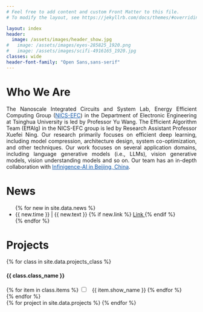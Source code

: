 ```yaml
---
# Feel free to add content and custom Front Matter to this file.
# To modify the layout, see https://jekyllrb.com/docs/themes/#overriding-theme-defaults

layout: index
header:
  image: /assets/images/header_show.jpg
#   image: /assets/images/eyes-285825_1920.png
#   image: /assets/images/scifi-4916165_1920.jpg
classes: wide
header-font-family: "Open Sans,sans-serif"
---
```

<h1 class="custom_title"> Who We Are </h1>

<p style="text-align:justify; text-justify:inter-ideograph;">
The Nanoscale Integrated Circuits and System Lab, Energy Efficient Computing Group (<a href="http://nicsefc.ee.tsinghua.edu.cn/" target="_blank" style="color: #0c53a5;">NICS-EFC</a>) in the Department of Electronic Engineering at Tsinghua University is led by Professor Yu Wang. The Efficient Algorithm Team (EffAlg) in the NICS-EFC group is led by Research Assistant Professor Xuefei Ning. 
Our research primarily focuses on efficient deep learning, including model compression, architecture design, system co-optimization, and other techniques. Our work focuses on several application domains, including language generative models (i.e., LLMs), vision generative models, vision understanding models and so on.
Our team has an in-depth collaboration with <a href="https://cloud.infini-ai.com/" target="_blank" style="color: #0c53a5;">Infinigence-AI in Beijing, China</a>.
</p>

<h1 class="custom_title"> News </h1>
<!-- Accelerating LLM and Generative AI: -->
<ul>
{% for new in site.data.news %}
  <li>
    {{ new.time }} |
    {{ new.text }} 
    {% if new.link %}
    <a href="{{ new.link }}" class="custom_a">
      Link
    </a>
    {% endif %}
    
  </li>
{% endfor %}
</ul>


<!-- <div class="custom_project_back_card"> -->

  <h1 class="custom_title"> Projects </h1>

  <div id="option-container">
    {% for class in site.data.projects_class %}
    <div>
      <h4> {{ class.class_name }} </h4> 
      {% for item in class.items %}
      <label class="option_checkbox">
        <input type="checkbox" name="option" id="{{ item.id }}" class="project_class_checkbox"> 
        <span class="project_class_checkbox"> &nbsp; {{ item.show_name }} </span>
      </label>
      {% endfor %}
    </div>
    {% endfor %}
  </div>

  <div id="content-container">
  {% for project in site.data.projects %}
    <div class="project_card" id="{{ project.topic }},{{ project.technique }}" style="display: none">
      <img src="{{ project.image }}" alt="Project Image" class="project-image">
      <span class="project-content">
        <h3 class="project-title">{{ project.title }}</h3>
        <p class="project-text">{{ project.text }}</p>
        <a href="{{ project.link }}" class="project-link">Learn More</a>
      </span>
    </div>
  {% endfor %}
  </div>

<!-- </div> -->